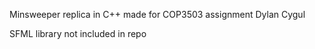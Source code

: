 Minsweeper replica in C++ made for COP3503 assignment Dylan Cygul

SFML library not included in repo

